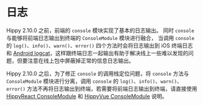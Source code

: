 # 日志

Hippy 2.10.0 之前，前端的 `console` 模块实现了基本的日志输出。 同时 `console` 与能够将前端日志输出到终端的 `ConsoleModule` 模块进行融合， 当调用 `console` 的 `log()`、`info()`、`warn()`、`error()` 四个方法时会将日志输出到 iOS 终端日志和 [Android logcat](//developer.android.com/studio/command-line/logcat)，这样跟终端日志一起输出有助于解决线上一些难以发现的问题，但要注意在线上包中屏蔽掉正常的信息日志输出。

Hippy 2.10.0 之后，为了修正 `console` 的调用栈定位问题，将 `console` 方法与 `ConsoleModule` 模块进行分离，调用 `console` 的 `log()`、`info()`、`warn()`、`error()` 方法不再将日志输出到终端，若需要将前端日志输出到终端，请直接使用 [HippyReact ConsoleModule](hippy-react/modules?id=consolemodule) 和 [HippyVue ConsoleModule](hippy-vue/vue-native?id=consolemodule) 说明。

